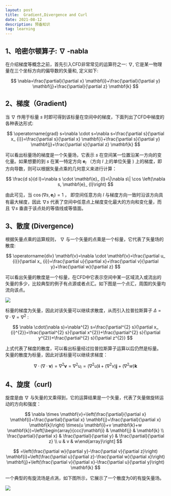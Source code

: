 ```yaml
---
layout: post
title:  Gradient,Divergence and Curl
date: 2021-08-12
description: 预备知识
tag: learning
---
```


## 1、哈密尔顿算子: $\nabla$ -nabla

在介绍梯度等概念之前，首先引入CFD非常常见的运算符之一: $\nabla$, 它是某一物理量在三个坐标方向的偏导数的矢量和, 定义如下:

$$
\nabla=\frac{\partial}{\partial x} \mathbf{i}+\frac{\partial}{\partial y} \mathbf{j}+\frac{\partial}{\partial z} \mathbf{k}
$$

## 2、梯度（Gradient)

当 $\nabla$ 作用于标量 $s$ 时即可得到该标量在空间中的梯度，下面列出了CFD中梯度的各种表达形式:

$$
\operatorname{grad} s=\nabla \cdot s=\nabla s=\frac{\partial s}{\partial x_ {i}}=\frac{\partial s}{\partial x} \mathbf{i}+\frac{\partial s}{\partial y} \mathbf{j}+\frac{\partial s}{\partial z} \mathbf{k}
$$

可以看出标量场的梯度是一个矢量场，它表示 $s$ 在空间某一位置沿某一方向的变化量。如果想要的到 $s$ 在某一特定方向 $\mathbf{e}_ {l}$ （方向 $l$ 上的单位矢量 $)$ 上的梯度，即方向导数，则可以根据矢量点乘的几何意义来进行计算：

$$
\frac{d s}{d l}=\nabla s \cdot \mathbf{e}_ {l}=\|\nabla s\| \cos \left(\nabla s, \mathbf{e}_ {l}\right)
$$

由此可见，当 $\cos \left(\nabla s, \mathbf{e}_ {l}\right)=1$ ， 即空间任意方向 $l$ 与梯度方向一致时沿该方向具有最大梯度，因此 $\nabla s$ 代表了空间中任意点上梯度变化最大的方向和变化量，而且 $\nabla s$ 垂直于该点处的等值线或等值面。

## 3、散度 (Divergence)

根据矢量点乘的运算规则， $\nabla$ 与一个矢量的点乘是一个标量，它代表了矢量场的散度:

$$
\operatorname{div} \mathbf{v}=\nabla \cdot \mathbf{v}=\frac{\partial u_ {i}}{\partial x_ {i}}=\frac{\partial u}{\partial x}+\frac{\partial v}{\partial y}+\frac{\partial w}{\partial z}
$$

可以看出矢量的散度是一个标量，在CFD中它表示空间中某一区域流入或流出的矢量的多少，比较典型的例子有点源或者点汇。如下图是一个点汇，周围的矢量均流向该点。

![](https://suifeng2020.github.io/images/posts/Gradient/img1.jpg)

标量的梯度为矢量，因此对该矢量可以继续求散度，从而引入拉普拉斯算子 $\Delta=\nabla \cdot \nabla=\nabla^{2}$ :

$$
\nabla \cdot(\nabla s)=\nabla^{2} s=\frac{\partial^{2} s}{\partial x_ {i}^{2}}=\frac{\partial^{2} s}{\partial x^{2}}+\frac{\partial^{2} s}{\partial y^{2}}+\frac{\partial^{2} s}{\partial z^{2}}
$$

上式代表了梯度的散度，可以看出标量经过拉普拉斯算子运算以后仍然是标量。
矢量的散度为标量，因此对该标量可以继续求梯度：

$$
\nabla \cdot(\nabla \cdot \mathbf{v})=\nabla^{2} \mathbf{v}=\nabla^{2} u_ {i}=\left(\nabla^{2} u\right) \mathbf{i}+\left(\nabla^{2} v\right) \mathbf{j}+\left(\nabla^{2} w\right) \mathbf{k}
$$

## 4、旋度（curl)

旋度是由 $\nabla$ 与矢量的叉乘得到，它的运算结果是一个矢量，代表了矢量做旋转运动的方向和强度：

$$
\nabla \times \mathbf{v}=\left(\frac{\partial}{\partial x} \mathbf{i}+\frac{\partial}{\partial x} \mathbf{j}+\frac{\partial}{\partial x} \mathbf{k}\right) \times(u \mathbf{i}+v \mathbf{k}+w \mathbf{k})=\left[\begin{array}{ccc}\mathbf{i} & \mathbf{j} & \mathbf{k} \\ \frac{\partial}{\partial x} & \frac{\partial}{\partial y} & \frac{\partial}{\partial z} \\ u & v & w\end{array}\right]
$$

$$
=\left(\frac{\partial w}{\partial y}-\frac{\partial v}{\partial z}\right) \mathbf{i}+\left(\frac{\partial u}{\partial z}-\frac{\partial w}{\partial x}\right) \mathbf{j}+\left(\frac{\partial v}{\partial x}-\frac{\partial u}{\partial y}\right) \mathbf{k}
$$

一个典型的有旋流场是点涡，如下图所示，它展示了一个散度为0的有旋矢量场。

![](https://suifeng2020.github.io/images/posts/Gradient/img2.jpg)